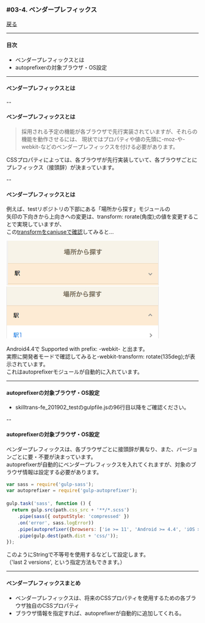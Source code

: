 ### #03-4. ベンダープレフィックス

<a href="../">戻る</a>

--- 

#### 目次
- ベンダープレフィックスとは
- autoprefixerの対象ブラウザ・OS設定

--- 

#### ベンダープレフィックスとは

-- 

#### ベンダープレフィックスとは

<blockquote class="-small">採用される予定の機能が各ブラウザで先行実装されていますが、それらの機能を動作させるには、 現状ではプロパティや値の先頭に-moz-や-webkit-などのベンダープレフィックスを付ける必要があります。</blockquote>

CSSプロパティによっては、各ブラウザが先行実装していて、各ブラウザごとにプレフィックス（接頭辞）が決まっています。

-- 

#### ベンダープレフィックスとは

例えば、testリポジトリの下部にある「場所から探す」モジュールの  
矢印の下向きから上向きへの変更は、transform: rorate(角度);の値を変更することで実現していますが、  
この<a href="https://caniuse.com/#search=transform">transformをcaniuseで確認</a>してみると...


<img src="./img/transform_b.png" width="400">
<img src="./img/transform_af.png" width="400">
<p>Android4.4で <span class="-b">Supported with prefix: -webkit-</span> と出ます。<br>実際に開発者モードで確認してみると<span class="-b">-webkit-transform: rotate(135deg);</span>が表示されています。<br>これはautoprefixerモジュールが自動的に入れています。</p>

---

#### autoprefixerの対象ブラウザ・OS設定

- skilltrans-fe_201902_testのgulpfile.jsの96行目以降をご確認ください。

--

#### autoprefixerの対象ブラウザ・OS設定

ベンダープレフィックスは、各ブラウザごとに接頭辞が異なり、また、バージョンごとに要・不要が決まっています。  
autoprefixerが自動的にベンダープレフィックスを入れてくれますが、対象のブラウザ情報は設定する必要があります。

```js
var sass = require('gulp-sass');
var autoprefixer = require('gulp-autoprefixer');

gulp.task('sass', function () {
  return gulp.src(path.css_src + '**/*.scss')
    .pipe(sass({ outputStyle: 'compressed' })
    .on('error', sass.logError))
    .pipe(autoprefixer({browsers: ['ie >= 11', 'Android >= 4.4', 'iOS >= 10']}))  //<--
    .pipe(gulp.dest(path.dist + 'css/'));
});
```
このようにStringで不等号を使用するなどして設定します。  
（'last 2 versions', という指定方法もできます。）

---

#### ベンダープレフィックスまとめ
- ベンダープレフィックスは、将来のCSSプロパティを使用するための各ブラウザ独自のCSSプロパティ
- ブラウザ情報を指定すれば、autoprefixerが自動的に追加してくれる。


